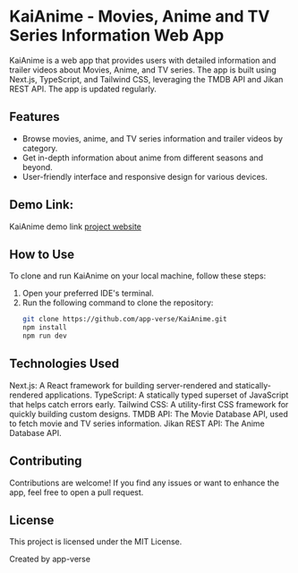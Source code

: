 # KaiAnime - Movies, Anime and TV Series Information Web App

KaiAnime is a web app that provides users with detailed information and trailer videos about Movies, Anime, and TV series. The app is built using Next.js, TypeScript, and Tailwind CSS, leveraging the TMDB API and Jikan REST API. The app is updated regularly.

## Features

- Browse movies, anime, and TV series information and trailer videos by category.
- Get in-depth information about anime from different seasons and beyond.
- User-friendly interface and responsive design for various devices.

## Demo Link:
KaiAnime demo link [project website](https://kaianime.vercel.app/)

## How to Use

To clone and run KaiAnime on your local machine, follow these steps:

1. Open your preferred IDE's terminal.
2. Run the following command to clone the repository:
   ```bash
   git clone https://github.com/app-verse/KaiAnime.git
   npm install
   npm run dev
   ```

## Technologies Used

Next.js: A React framework for building server-rendered and statically-rendered applications.
TypeScript: A statically typed superset of JavaScript that helps catch errors early.
Tailwind CSS: A utility-first CSS framework for quickly building custom designs.
TMDB API: The Movie Database API, used to fetch movie and TV series information.
Jikan REST API: The Anime Database API.

## Contributing

Contributions are welcome! If you find any issues or want to enhance the app, feel free to open a pull request.

## License

This project is licensed under the MIT License.

Created by app-verse

